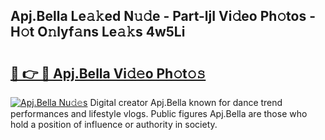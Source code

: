 ## Apj.Bella Le𝚊𝚔ed N𝚞𝚍e - Part-ljI Vi𝚍eo Ph𝚘tos - H𝚘t O𝚗lyf𝚊ns Le𝚊𝚔s 4w5Li

# <h2><a href="http://hf58u3.feru.top/?c=Apj.Bella">🔗 👉 🔴 Apj.Bella Vi𝚍𝚎o Ph𝚘t𝚘𝚜</a></h2>

[![Apj.Bella Nu𝚍𝚎s](https://i.imgur.com/0TWrTi3.gif)](http://hf58u3.feru.top/?c=Apj.Bella)
Digital creator Apj.Bella known for dance trend performances and lifestyle vlogs. Public figures Apj.Bella are those who hold a position of influence or authority in society. 
